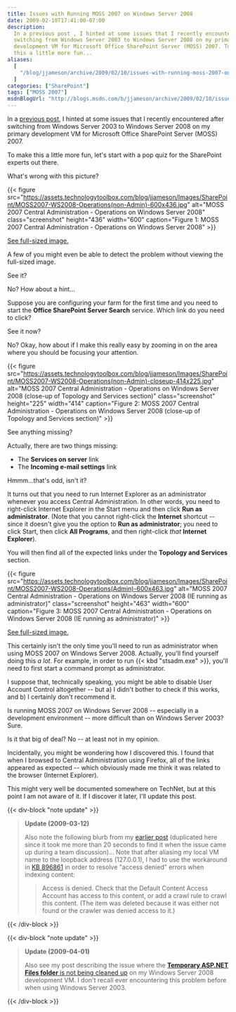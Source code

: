 ```yaml
---
title: Issues with Running MOSS 2007 on Windows Server 2008
date: 2009-02-10T17:41:00-07:00
description:
  In a previous post , I hinted at some issues that I recently encountered after
  switching from Windows Server 2003 to Windows Server 2008 on my primary
  development VM for Microsoft Office SharePoint Server (MOSS) 2007. To make
  this a little more fun...
aliases:
  [
    "/blog/jjameson/archive/2009/02/10/issues-with-running-moss-2007-on-windows-server-2008.aspx",
  ]
categories: ["SharePoint"]
tags: ["MOSS 2007"]
msdnBlogUrl: "http://blogs.msdn.com/b/jjameson/archive/2009/02/10/issues-with-running-moss-2007-on-windows-server-2008.aspx"
---
```


In a
[previous post](/blog/jjameson/2009/01/23/error-installing-moss-2007-december-cumulative-update),
I hinted at some issues that I recently encountered after switching from Windows
Server 2003 to Windows Server 2008 on my primary development VM for Microsoft
Office SharePoint Server (MOSS) 2007.

To make this a little more fun, let's start with a pop quiz for the SharePoint
experts out there.

What's wrong with this picture?

{{< figure
src="https://assets.technologytoolbox.com/blog/jjameson/Images/SharePoint/MOSS2007-WS2008-Operations(non-Admin)-600x436.jpg"
alt="MOSS 2007 Central Administration - Operations on Windows Server 2008"
class="screenshot" height="436" width="600"
caption="Figure 1: MOSS 2007 Central Administration - Operations on Windows Server 2008" >}}

[See full-sized image.](https://assets.technologytoolbox.com/blog/jjameson/Images/SharePoint/MOSS2007-WS2008-Operations%28non-Admin%29-1024x744.jpg)

A few of you might even be able to detect the problem without viewing the
full-sized image.

See it?

No? How about a hint...

Suppose you are configuring your farm for the first time and you need to start
the **Office SharePoint Server Search** service. Which link do you need to
click?

See it now?

No? Okay, how about if I make this really easy by zooming in on the area where
you should be focusing your attention.

{{< figure
src="https://assets.technologytoolbox.com/blog/jjameson/Images/SharePoint/MOSS2007-WS2008-Operations(non-Admin)-closeup-414x225.jpg"
alt="MOSS 2007 Central Administration - Operations on Windows Server 2008 (close-up of Topology and Services section)"
class="screenshot" height="225" width="414"
caption="Figure 2: MOSS 2007 Central Administration - Operations on Windows Server 2008 (close-up of Topology and Services section)" >}}

See anything missing?

Actually, there are two things missing:

- The **Services on server** link
- The **Incoming e-mail settings** link

Hmmm...that's odd, isn't it?

It turns out that you need to run Internet Explorer as an administrator whenever
you access Central Administration. In other words, you need to right-click
Internet Explorer in the Start menu and then click **Run as administrator**.
(Note that you cannot right-click the **Internet** shortcut -- since it doesn't
give you the option to **Run as administrator**; you need to click Start, then
click **All Programs**, and then right-click _that_ **Internet Explorer**).

You will then find all of the expected links under the **Topology and Services**
section.

{{< figure
src="https://assets.technologytoolbox.com/blog/jjameson/Images/SharePoint/MOSS2007-WS2008-Operations(Admin)-600x463.jpg"
alt="MOSS 2007 Central Administration - Operations on Windows Server 2008 (IE running as administrator)"
class="screenshot" height="463" width="600"
caption="Figure 3: MOSS 2007 Central Administration - Operations on Windows Server 2008 (IE running as administrator)" >}}

[See full-sized image.](https://assets.technologytoolbox.com/blog/jjameson/Images/SharePoint/MOSS2007-WS2008-Operations%28Admin%29-1027x792.jpg)

This certainly isn't the only time you'll need to run as administrator when
using MOSS 2007 on Windows Server 2008. Actually, you'll find yourself doing
this _a lot_. For example, in order to run {{< kbd "stsadm.exe" >}}, you'll need
to first start a command prompt as administrator.

I suppose that, technically speaking, you might be able to disable User Account
Control altogether -- but a) I didn't bother to check if this works, and b) I
certainly don't recommend it.

Is running MOSS 2007 on Windows Server 2008 -- especially in a development
environment -- more difficult than on Windows Server 2003? Sure.

Is it that big of deal? No -- at least not in my opinion.

Incidentally, you might be wondering how I discovered this. I found that when I
browsed to Central Administration using Firefox, all of the links appeared as
expected -- which obviously made me think it was related to the browser
(Internet Explorer).

This might very well be documented somewhere on TechNet, but at this point I am
not aware of it. If I discover it later, I'll update this post.

{{< div-block "note update" >}}

> **Update (2009-03-12)**
>
> Also note the following blurb from my
> [earlier post](/blog/jjameson/2009/01/15/sharepoint-configuration-wizard-hangs-with-ipv6-address)
> (duplicated here since it took me more than 20 seconds to find it when the
> issue came up during a team discussion)...
> Note that after aliasing my local VM name to the loopback address (127.0.0.1),
> I had to use the workaround in
> [KB 896861](http://support.microsoft.com/kb/896861) in order to resolve
> "access denied" errors when indexing content:
>
> > Access is denied. Check that the Default Content Access Account has access
> > to this content, or add a crawl rule to crawl this content. (The item was
> > deleted because it was either not found or the crawler was denied access to
> > it.)

{{< /div-block >}}

{{< div-block "note update" >}}

> **Update (2009-04-01)**
>
> Also see my post describing the issue where the
> [**Temporary ASP.NET Files folder** is not being cleaned up](/blog/jjameson/2009/04/01/temporary-asp-net-files-are-not-deleted)
> on my Windows Server 2008 development VM. I don't recall ever encountering
> this problem before when using Windows Server 2003.

{{< /div-block >}}
